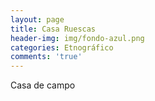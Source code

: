 ```yaml
---
layout: page
title: Casa Ruescas
header-img: img/fondo-azul.png
categories: Etnográfico
comments: 'true'
---
```



Casa de campo

<div class="photos">
</div>
